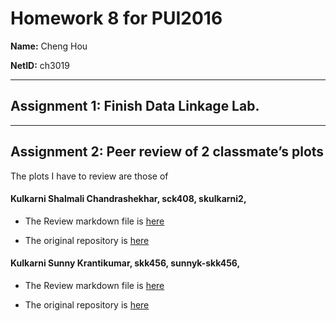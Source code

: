# Homework 8 for PUI2016
**Name:** Cheng Hou

**NetID:** ch3019

---
## Assignment 1: Finish Data Linkage Lab.

---
## Assignment 2: Peer review of 2 classmate’s plots

The plots I have to review are those of

#### Kulkarni Shalmali Chandrashekhar, sck408, skulkarni2,

* The Review markdown file is [here](https://github.com/nnhoucheng/PUI2016_ch3019/blob/master/HW8_ch3019/Review_sck408_ch3019.md)

* The original repository is [here](https://github.com/skulkarni2/PUI2016_sck408/tree/master/HW7_sck408)

#### Kulkarni Sunny Krantikumar, skk456, sunnyk-skk456,

* The Review markdown file is [here](https://github.com/nnhoucheng/PUI2016_ch3019/blob/master/HW8_ch3019/Review_skk456_ch3019.md)

* The original repository is [here](https://github.com/sunnyk-skk456/PUI2016_skk456/tree/master/HW7_skk456)
